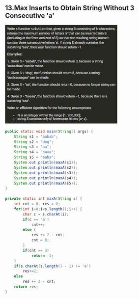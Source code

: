 ## 13.Max Inserts to Obtain String Without 3 Consecutive 'a'

![](https://github.com/junj0619/CodeLab/blob/master/src/CS1802/_MS/OA/_img/013.Max%20Inserts%20to%20Obtain%20String%20Without%203%20Consecutive%20'a'.png)

```java
public static void main(String[] args) {
	String s1 = "aabab";
	String s2 = "dog";
	String s3 = "aa";
	String s4 = "baaa";
	String s5 = "aaba";
	System.out.println(maxA(s1));
	System.out.println(maxA(s2));
	System.out.println(maxA(s3));
	System.out.println(maxA(s4));
	System.out.println(maxA(s5));
}

private static int maxA(String s) {
	int cnt = 0, res = 0;
	for(int i=0;i<s.length();i++) {
		char c = s.charAt(i);
		if(c == 'a')
			cnt++;
		else {
			res += 2 - cnt;
			cnt = 0;
		}
		if(cnt == 3)
			return -1;
	}
	if(s.charAt(s.length() - 1) != 'a')
		res+=2;
	else
		res += 2 - cnt;
	return res;
}
```
